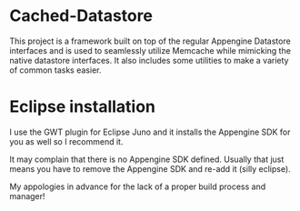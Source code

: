 # Cached-Datastore
This project is a framework built on top of the regular Appengine Datastore interfaces and is used to seamlessly utilize Memcache while mimicking the native datastore interfaces. It also includes some utilities to make a variety of common tasks easier.

# Eclipse installation
I use the GWT plugin for Eclipse Juno and it installs the Appengine SDK for you as well so I recommend it.

It may complain that there is no Appengine SDK defined. Usually that just means you have to remove the Appengine SDK and re-add it (silly eclipse). 



My appologies in advance for the lack of a proper build process and manager!


